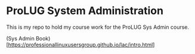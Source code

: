 # ProLUG System Administration

This is my repo to hold my course work for the ProLUG Sys Admin course.


(Sys Admin Book)[https://professionallinuxusersgroup.github.io/lac/intro.html]
